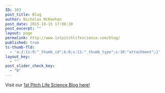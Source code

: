 ```yaml
---
ID: 383
post_title: Blog
author: Nicholas McKeehan
post_date: 2015-10-15 17:00:30
post_excerpt: ""
layout: page
permalink: http://www.1stpitchlifescience.com/blog/
published: true
tc-thumb-fld:
  - 'a:2:{s:9:"_thumb_id";b:0;s:11:"_thumb_type";s:10:"attachment";}'
layout_key:
  - ""
post_slider_check_key:
  - "0"
---
```

Visit our <a href="http://www.1stpitchlifescience.com/category/bioentrepreneur-blog/">1st Pitch Life Science Blog here!</a>